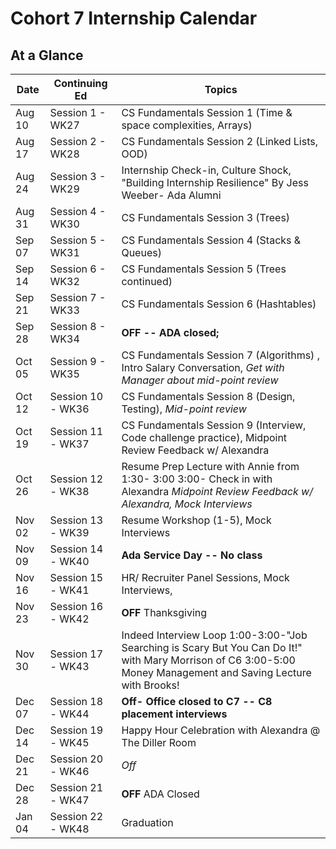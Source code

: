 # Cohort 7 Internship Calendar

## At a Glance

Date    | Continuing Ed         | Topics
--------|----------------|-----------------------------
Aug 10  | Session 1 - WK27 | CS Fundamentals Session 1 (Time & space complexities, Arrays)
Aug 17  | Session 2 - WK28 | CS Fundamentals Session 2 (Linked Lists, OOD)
Aug 24  | Session 3 - WK29 | Internship Check-in, Culture Shock, "Building Internship Resilience" By Jess Weeber- Ada Alumni
Aug 31  | Session 4 - WK30 | CS Fundamentals Session 3 (Trees)
Sep 07  | Session 5 - WK31 | CS Fundamentals Session 4 (Stacks & Queues)
Sep 14  | Session 6 - WK32 | CS Fundamentals Session 5 (Trees continued)
Sep 21  | Session 7 - WK33 | CS Fundamentals Session 6 (Hashtables)
Sep 28  | Session 8 - WK34 | **OFF -- ADA closed;**
Oct 05  | Session 9 - WK35 | CS Fundamentals Session 7 (Algorithms) , Intro Salary Conversation, *Get with Manager about mid-point review*
Oct 12  | Session 10 - WK36 | CS Fundamentals Session 8 (Design, Testing), *Mid-point review*
Oct 19  | Session 11 - WK37 | CS Fundamentals Session 9 (Interview, Code challenge practice), Midpoint Review Feedback w/ Alexandra
Oct 26  | Session 12 - WK38 | Resume Prep Lecture with Annie from 1:30- 3:00   3:00- Check in with Alexandra *Midpoint Review Feedback w/ Alexandra, Mock Interviews*
Nov 02  | Session 13 - WK39 | Resume Workshop (1-5),  Mock Interviews  
Nov 09  | Session 14 - WK40 | **Ada Service Day -- No class**
Nov 16  | Session 15 - WK41 |HR/ Recruiter Panel Sessions, Mock Interviews, 
Nov 23  | Session 16 - WK42 | **OFF** Thanksgiving
Nov 30  | Session 17 - WK43 | Indeed Interview Loop 1:00-3:00-"Job Searching is Scary But You Can Do It!" with Mary Morrison of C6 3:00-5:00 Money Management and Saving Lecture with Brooks! 
Dec 07  | Session 18 - WK44 | **Off- Office closed to C7 -- C8 placement interviews**
Dec 14  | Session 19 - WK45 | Happy Hour Celebration with Alexandra @ The Diller Room
Dec 21  | Session 20 - WK46 | *Off*
Dec 28  | Session 21 - WK47 | **OFF** ADA Closed
Jan 04  | Session 22 - WK48 | Graduation

